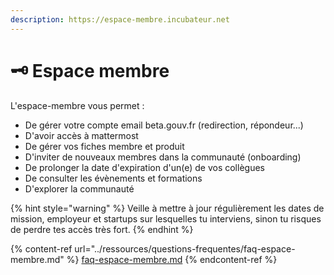 ```yaml
---
description: https://espace-membre.incubateur.net
---
```


# 🗝️ Espace membre

L'espace-membre vous permet :

* De gérer votre compte email beta.gouv.fr (redirection, répondeur...)
* D'avoir accès à mattermost
* De gérer vos fiches membre et produit
* D'inviter de nouveaux membres dans la communauté (onboarding)
* De prolonger la date d'expiration d'un(e) de vos collègues
* De consulter les évènements et formations
* D'explorer la communauté



{% hint style="warning" %}
Veille à mettre à jour régulièrement les dates de mission, employeur et startups sur lesquelles tu interviens, sinon tu risques de perdre tes accès très fort.
{% endhint %}

{% content-ref url="../ressources/questions-frequentes/faq-espace-membre.md" %}
[faq-espace-membre.md](../ressources/questions-frequentes/faq-espace-membre.md)
{% endcontent-ref %}
